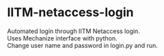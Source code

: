 IITM-netaccess-login
====================

Automated login through IITM Netaccess login.  
Uses Mechanize interface with python.  
Change user name and password in login.py and run.
